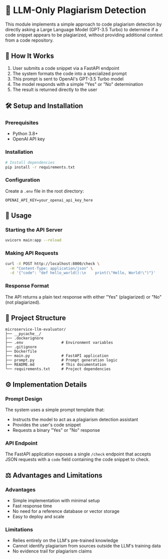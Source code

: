 # 🤖 LLM-Only Plagiarism Detection

This module implements a simple approach to code plagiarism detection by directly asking a Large Language Model (GPT-3.5 Turbo) to determine if a code snippet appears to be plagiarized, without providing additional context from a code repository.

## 🧩 How It Works

1. User submits a code snippet via a FastAPI endpoint
2. The system formats the code into a specialized prompt
3. This prompt is sent to OpenAI's GPT-3.5 Turbo model
4. The model responds with a simple "Yes" or "No" determination
5. The result is returned directly to the user

## 🛠️ Setup and Installation

### Prerequisites
- Python 3.8+
- OpenAI API key

### Installation
```bash
# Install dependencies
pip install -r requirements.txt
```

### Configuration
Create a `.env` file in the root directory:
```
OPENAI_API_KEY=your_openai_api_key_here
```

## 🚀 Usage

### Starting the API Server
```bash
uvicorn main:app --reload
```

### Making API Requests
```bash
curl -X POST http://localhost:8000/check \
  -H "Content-Type: application/json" \
  -d '{"code": "def hello_world():\n    print(\"Hello, World!\")"}'
```

### Response Format
The API returns a plain text response with either "Yes" (plagiarized) or "No" (not plagiarized).

## 📄 Project Structure

```
microservice-llm-evaluator/
├── __pycache__/
├── .dockerignore
├── .env                 # Environment variables
├── .gitignore
├── Dockerfile
├── main.py              # FastAPI application
├── prompt.py            # Prompt generation logic
├── README.md            # This documentation
└── requirements.txt     # Project dependencies
```

## ⚙️ Implementation Details

### Prompt Design
The system uses a simple prompt template that:
- Instructs the model to act as a plagiarism detection assistant
- Provides the user's code snippet
- Requests a binary "Yes" or "No" response

### API Endpoint
The FastAPI application exposes a single `/check` endpoint that accepts JSON requests with a `code` field containing the code snippet to check.

## ⚖️ Advantages and Limitations

### Advantages
- Simple implementation with minimal setup
- Fast response time
- No need for a reference database or vector storage
- Easy to deploy and scale

### Limitations
- Relies entirely on the LLM's pre-trained knowledge
- Cannot identify plagiarism from sources outside the LLM's training data
- No evidence trail for plagiarism claims

